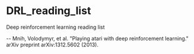 # DRL_reading_list
Deep reinforcement learning reading list

--  Mnih, Volodymyr, et al. "Playing atari with deep reinforcement learning." arXiv preprint arXiv:1312.5602 (2013).
